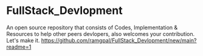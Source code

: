 # FullStack_Devlopment
An open source repository that consists of Codes, Implementation &amp; Resources to help other peers devlopers, also welcomes your contribution. Let's make it.
https://github.com/ramgpal/FullStack_Devlopment/new/main?readme=1
